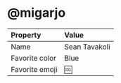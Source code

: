 # @migarjo

| Property       | Value            |
|:---------------|:-----------------|
| Name           | Sean Tavakoli    |
| Favorite color | Blue             |
| Favorite emoji | :cool:           |

